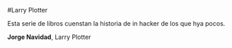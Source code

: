 #Larry Plotter

Esta serie de libros cuenstan la historia de in hacker de los que hya pocos.

**Jorge Navidad**, Larry Plotter
